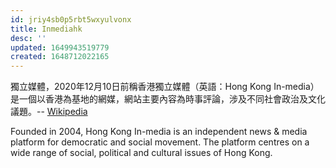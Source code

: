 ```yaml
---
id: jriy4sb0p5rbt5wxyulvonx
title: Inmediahk
desc: ''
updated: 1649943519779
created: 1648712022165
---
```


>
獨立媒體，2020年12月10日前稱香港獨立媒體（英語：Hong Kong In-media）是一個以香港為基地的網媒，網站主要內容為時事評論，涉及不同社會政治及文化議題。-- [Wikipedia](https://zh.wikipedia.org/wiki/%E7%8D%A8%E7%AB%8B%E5%AA%92%E9%AB%94_inmediahk.net)

Founded in 2004, Hong Kong In-media is an independent news & media platform for democratic and social movement. The platform centres on a wide range of social, political and cultural issues of Hong Kong.
